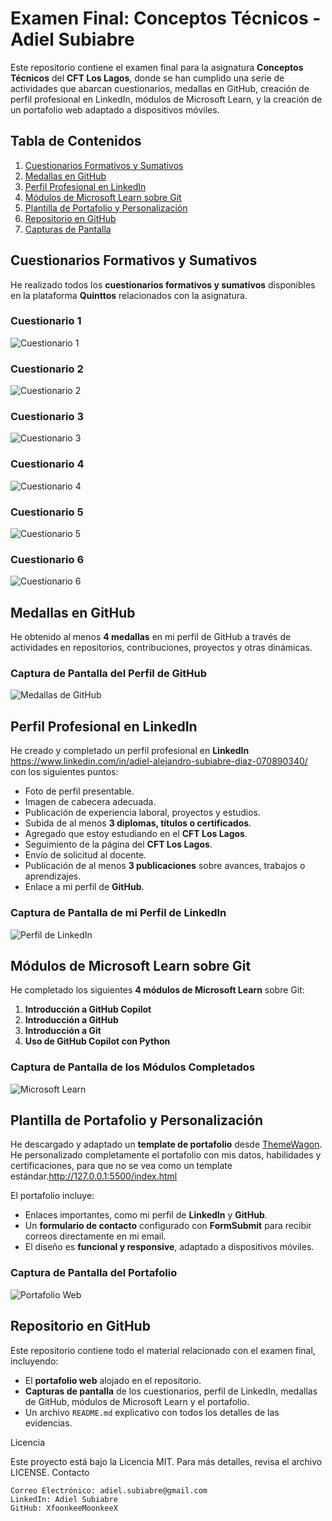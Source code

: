 # Examen Final: Conceptos Técnicos - Adiel Subiabre

Este repositorio contiene el examen final para la asignatura **Conceptos Técnicos** del **CFT Los Lagos**, donde se han cumplido una serie de actividades que abarcan cuestionarios, medallas en GitHub, creación de perfil profesional en LinkedIn, módulos de Microsoft Learn, y la creación de un portafolio web adaptado a dispositivos móviles.

## Tabla de Contenidos

1. [Cuestionarios Formativos y Sumativos](#cuestionarios-formativos-y-sumativos)
2. [Medallas en GitHub](#medallas-en-github)
3. [Perfil Profesional en LinkedIn](#perfil-profesional-en-linkedin)
4. [Módulos de Microsoft Learn sobre Git](#modulos-de-microsoft-learn-sobre-git)
5. [Plantilla de Portafolio y Personalización](#plantilla-de-portafolio-y-personalización)
6. [Repositorio en GitHub](#repositorio-en-github)
7. [Capturas de Pantalla](#capturas-de-pantalla)

## Cuestionarios Formativos y Sumativos

He realizado todos los **cuestionarios formativos y sumativos** disponibles en la plataforma **Quinttos** relacionados con la asignatura.

### Cuestionario 1

![Cuestionario 1](imagenes/captura_cuestionario_1.jpeg)

### Cuestionario 2

![Cuestionario 2](imagenes/captura_cuestionario_2.jpeg)

### Cuestionario 3

![Cuestionario 3](imagenes/captura_cuestionario_3.jpeg)

### Cuestionario 4

![Cuestionario 4](imagenes/captura_cuestionario_4.jpeg)

### Cuestionario 5

![Cuestionario 5](imagenes/captura_cuestionario_5.jpeg)

### Cuestionario 6

![Cuestionario 6](imagenes/captura_cuestionario_6.jpeg)

## Medallas en GitHub

He obtenido al menos **4 medallas** en mi perfil de GitHub a través de actividades en repositorios, contribuciones, proyectos y otras dinámicas.

### Captura de Pantalla del Perfil de GitHub

![Medallas de GitHub](imagenes/captura_medallas_github.jpeg)

## Perfil Profesional en LinkedIn

He creado y completado un perfil profesional en **LinkedIn** https://www.linkedin.com/in/adiel-alejandro-subiabre-diaz-070890340/ con los siguientes puntos:

- Foto de perfil presentable.
- Imagen de cabecera adecuada.
- Publicación de experiencia laboral, proyectos y estudios.
- Subida de al menos **3 diplomas, títulos o certificados**.
- Agregado que estoy estudiando en el **CFT Los Lagos**.
- Seguimiento de la página del **CFT Los Lagos**.
- Envío de solicitud al docente.
- Publicación de al menos **3 publicaciones** sobre avances, trabajos o aprendizajes.
- Enlace a mi perfil de **GitHub**.

### Captura de Pantalla de mi Perfil de LinkedIn

![Perfil de LinkedIn](imagenes/captura_linkedin.jpeg)

## Módulos de Microsoft Learn sobre Git

He completado los siguientes **4 módulos de Microsoft Learn** sobre Git:

1. **Introducción a GitHub Copilot**
2. **Introducción a GitHub**
3. **Introducción a Git**
4. **Uso de GitHub Copilot con Python**

### Captura de Pantalla de los Módulos Completados

![Microsoft Learn](imagenes/captura_modulos.jpeg)

## Plantilla de Portafolio y Personalización

He descargado y adaptado un **template de portafolio** desde [ThemeWagon](https://themewagon.com/theme-tag/portfolio-template/). He personalizado completamente el portafolio con mis datos, habilidades y certificaciones, para que no se vea como un template estándar.http://127.0.0.1:5500/index.html

El portafolio incluye:

- Enlaces importantes, como mi perfil de **LinkedIn** y **GitHub**.
- Un **formulario de contacto** configurado con **FormSubmit** para recibir correos directamente en mi email.
- El diseño es **funcional y responsive**, adaptado a dispositivos móviles.

### Captura de Pantalla del Portafolio

![Portafolio Web](imagenes/captura_portafolio.jpeg)

## Repositorio en GitHub

Este repositorio contiene todo el material relacionado con el examen final, incluyendo:

- El **portafolio web** alojado en el repositorio.
- **Capturas de pantalla** de los cuestionarios, perfil de LinkedIn, medallas de GitHub, módulos de Microsoft Learn y el portafolio.
- Un archivo `README.md` explicativo con todos los detalles de las evidencias.

Licencia

Este proyecto está bajo la Licencia MIT. Para más detalles, revisa el archivo LICENSE.
Contacto

    Correo Electrónico: adiel.subiabre@gmail.com
    LinkedIn: Adiel Subiabre
    GitHub: XfoonkeeMoonkeeX
